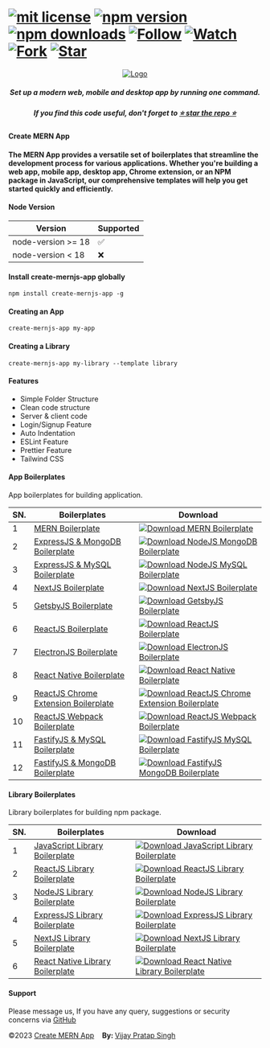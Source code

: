 # [![mit license](https://img.shields.io/github/license/mernjs/create-mern-app)](https://github.com/mernjs/create-mern-app/blob/master/LICENSE) [![npm version](https://img.shields.io/npm/v/create-mernjs-app)](https://www.npmjs.com/package/create-mernjs-app) [![npm downloads](https://img.shields.io/npm/dy/create-mernjs-app)](https://www.npmjs.com/package/create-mernjs-app) [![Follow](https://img.shields.io/github/followers/mernjs?style=social)](https://github.com/mernjs?tab=followers) [![Watch](https://img.shields.io/github/watchers/mernjs/create-mern-app?style=social)](https://github.com/mernjs/create-mern-app/watchers) [![Fork](https://img.shields.io/github/forks/mernjs/create-mern-app?style=social)](https://github.com/mernjs/create-mern-app/network/members) [![Star](https://img.shields.io/github/stars/mernjs/create-mern-app?style=social)](https://github.com/mernjs/create-mern-app/stargazers)

<p align="center">
  <a target="_blank" href="https://mernjs.github.io/create-mern-app" rel="noopener">
 <img src="https://mernjs.github.io/create-mern-app/assets/logo1.png" alt="Logo"></a>
</p>
<h5 align="center">Set up a modern web, mobile and desktop app by running one command.</h5>

<h5 align="center">
If you find this code useful, don't forget to <a target="_blank" href="https://github.com/mernjs/create-mern-app" rel="noopener">⭐ star the repo ⭐</a> 
</h5>

<h4>Create MERN App</h4>
<h4>The MERN App provides a versatile set of boilerplates that streamline the development process for various applications. Whether you're building a web app, mobile app, desktop app, Chrome extension, or an NPM package in JavaScript, our comprehensive templates will help you get started quickly and efficiently.</h4>

<h4>Node Version </h4>

| Version | Supported          |
| ------- | ------------------ |
| node-version >= 18   | :white_check_mark: |
| node-version  < 18   | :x:  |

<h4>Install create-mernjs-app globally</h4>

```
npm install create-mernjs-app -g 
```

<h4>Creating an App</h4>

```
create-mernjs-app my-app
```

<h4>Creating a Library</h4>

```
create-mernjs-app my-library --template library
```

<h4>Features</h4>

- Simple Folder Structure
- Clean code structure
- Server & client code
- Login/Signup Feature
- Auto Indentation 
- ESLint Feature
- Prettier Feature
- Tailwind CSS 

<h4>App Boilerplates</h4>

App boilerplates for building application.

| SN. | Boilerplates | Download |
| ------ | ------ | ------ |
| 1 | [MERN Boilerplate](https://github.com/mernjs/create-mern-app/tree/master/templates/app/mern-boilerplate) | [![Download MERN Boilerplate](https://custom-icon-badges.herokuapp.com/badge/-Download-blue?style=for-the-badge&logo=download&logoColor=white "Download MERN Boilerplate")](https://github.com/mernjs/create-mern-app/raw/master/templates/app/mern-boilerplate.zip) | 
| 2 | [ExpressJS & MongoDB Boilerplate](https://github.com/mernjs/create-mern-app/tree/master/templates/app/nodejs-mongodb-boilerplate) | [![Download NodeJS MongoDB Boilerplate](https://custom-icon-badges.herokuapp.com/badge/-Download-blue?style=for-the-badge&logo=download&logoColor=white "Download NodeJS MongoDB Boilerplate")](https://github.com/mernjs/create-mern-app/raw/master/templates/app/nodejs-mongodb-boilerplate.zip) |
| 3 | [ExpressJS & MySQL Boilerplate](https://github.com/mernjs/create-mern-app/tree/master/templates/app/nodejs-mysql-boilerplate) | [![Download NodeJS MySQL Boilerplate](https://custom-icon-badges.herokuapp.com/badge/-Download-blue?style=for-the-badge&logo=download&logoColor=white "Download NodeJS MySQL Boilerplate")](https://github.com/mernjs/create-mern-app/raw/master/templates/app/nodejs-mysql-boilerplate.zip) |
| 4 | [NextJS Boilerplate](https://github.com/mernjs/create-mern-app/tree/master/templates/app/nextjs-boilerplate) | [![Download NextJS Boilerplate](https://custom-icon-badges.herokuapp.com/badge/-Download-blue?style=for-the-badge&logo=download&logoColor=white "Download NextJS Boilerplate")](https://github.com/mernjs/create-mern-app/raw/master/templates/app/nextjs-boilerplate.zip) |
| 5 | [GetsbyJS Boilerplate](https://github.com/mernjs/create-mern-app/tree/master/templates/app/gatsbyjs-boilerplate) | [![Download GetsbyJS Boilerplate](https://custom-icon-badges.herokuapp.com/badge/-Download-blue?style=for-the-badge&logo=download&logoColor=white "Download GetsbyJS Boilerplate")](https://github.com/mernjs/create-mern-app/raw/master/templates/app/gatsbyjs-boilerplate.zip) |
| 6 | [ReactJS Boilerplate](https://github.com/mernjs/create-mern-app/tree/master/templates/app/reactjs-boilerplate) | [![Download ReactJS Boilerplate](https://custom-icon-badges.herokuapp.com/badge/-Download-blue?style=for-the-badge&logo=download&logoColor=white "Download ReactJS Boilerplate")](https://github.com/mernjs/create-mern-app/raw/master/templates/app/reactjs-boilerplate.zip) |
| 7 | [ElectronJS Boilerplate](https://github.com/mernjs/create-mern-app/tree/master/templates/app/electronjs-boilerplate) | [![Download ElectronJS Boilerplate](https://custom-icon-badges.herokuapp.com/badge/-Download-blue?style=for-the-badge&logo=download&logoColor=white "Download ElectronJS Boilerplate")](https://github.com/mernjs/create-mern-app/raw/master/templates/app/electronjs-boilerplate.zip) |
| 8 | [React Native Boilerplate](https://github.com/mernjs/create-mern-app/tree/master/templates/app/react-native-boilerplate) | [![Download React Native Boilerplate](https://custom-icon-badges.herokuapp.com/badge/-Download-blue?style=for-the-badge&logo=download&logoColor=white "Download React Native Boilerplate")](https://github.com/mernjs/create-mern-app/raw/master/templates/app/react-native-boilerplate.zip) |
| 9 | [ReactJS Chrome Extension Boilerplate](https://github.com/mernjs/create-mern-app/tree/master/templates/app/reactjs-chrome-extension-boilerplate) | [![Download ReactJS Chrome Extension Boilerplate](https://custom-icon-badges.herokuapp.com/badge/-Download-blue?style=for-the-badge&logo=download&logoColor=white "Download ReactJS Chrome Extension Boilerplate")](https://github.com/mernjs/create-mern-app/raw/master/templates/app/reactjs-chrome-extension-boilerplate.zip) |
| 10 | [ReactJS Webpack Boilerplate](https://github.com/mernjs/create-mern-app/tree/master/templates/app/reactjs-webpack-boilerplate) | [![Download ReactJS Webpack Boilerplate](https://custom-icon-badges.herokuapp.com/badge/-Download-blue?style=for-the-badge&logo=download&logoColor=white "Download ReactJS Webpack Boilerplate")](https://github.com/mernjs/create-mern-app/raw/master/templates/app/reactjs-webpack-boilerplate.zip) |
| 11 | [FastifyJS & MySQL Boilerplate](https://github.com/mernjs/create-mern-app/tree/master/templates/app/fastifyjs-mysql-boilerplate) | [![Download FastifyJS MySQL Boilerplate](https://custom-icon-badges.herokuapp.com/badge/-Download-blue?style=for-the-badge&logo=download&logoColor=white "Download FastifyJS MySQL Boilerplate")](https://github.com/mernjs/create-mern-app/raw/master/templates/app/fastifyjs-mysql-boilerplate.zip) |
| 12 | [FastifyJS & MongoDB Boilerplate](https://github.com/mernjs/create-mern-app/tree/master/templates/app/fastifyjs-mongodb-boilerplate) | [![Download FastifyJS MongoDB Boilerplate](https://custom-icon-badges.herokuapp.com/badge/-Download-blue?style=for-the-badge&logo=download&logoColor=white "Download FastifyJS MongoDB Boilerplate")](https://github.com/mernjs/create-mern-app/raw/master/templates/app/fastifyjs-mongodb-boilerplate.zip) |

<h4>Library Boilerplates</h4>

Library boilerplates for building npm package.

| SN. | Boilerplates | Download |
| ------ | ------ | ------ |
| 1 | [JavaScript Library Boilerplate](https://github.com/mernjs/create-mern-app/tree/master/templates/library/javascript-library-boilerplate) | [![Download JavaScript Library Boilerplate](https://custom-icon-badges.herokuapp.com/badge/-Download-blue?style=for-the-badge&logo=download&logoColor=white "Download JavaScript Library Boilerplate")](https://github.com/mernjs/create-mern-app/raw/master/templates/library/javascript-library-boilerplate.zip) |
| 2 | [ReactJS Library Boilerplate](https://github.com/mernjs/create-mern-app/tree/master/templates/library/reactjs-library-boilerplate) | [![Download ReactJS Library Boilerplate](https://custom-icon-badges.herokuapp.com/badge/-Download-blue?style=for-the-badge&logo=download&logoColor=white "Download ReactJS Library Boilerplate")](https://github.com/mernjs/create-mern-app/raw/master/templates/library/reactjs-library-boilerplate.zip) |
| 3 | [NodeJS Library Boilerplate](https://github.com/mernjs/create-mern-app/tree/master/templates/library/nodejs-library-boilerplate) | [![Download NodeJS Library Boilerplate](https://custom-icon-badges.herokuapp.com/badge/-Download-blue?style=for-the-badge&logo=download&logoColor=white "Download NodeJS Library Boilerplate")](https://github.com/mernjs/create-mern-app/raw/master/templates/library/nodejs-library-boilerplate.zip) |
| 4 | [ExpressJS Library Boilerplate](https://github.com/mernjs/create-mern-app/tree/master/templates/library/expressjs-library-boilerplate) | [![Download ExpressJS Library Boilerplate](https://custom-icon-badges.herokuapp.com/badge/-Download-blue?style=for-the-badge&logo=download&logoColor=white "Download ExpressJS Library Boilerplate")](https://github.com/mernjs/create-mern-app/raw/master/templates/library/expressjs-library-boilerplate.zip) |
| 5 | [NextJS Library Boilerplate](https://github.com/mernjs/create-mern-app/tree/master/templates/library/nextjs-library-boilerplate) | [![Download NextJS Library Boilerplate](https://custom-icon-badges.herokuapp.com/badge/-Download-blue?style=for-the-badge&logo=download&logoColor=white "Download NextJS Library Boilerplate")](https://github.com/mernjs/create-mern-app/raw/master/templates/library/nextjs-library-boilerplate.zip) |
| 6 | [React Native Library Boilerplate](https://github.com/mernjs/create-mern-app/tree/master/templates/library/react-native-library-boilerplate) | [![Download React Native Library Boilerplate](https://custom-icon-badges.herokuapp.com/badge/-Download-blue?style=for-the-badge&logo=download&logoColor=white "Download React Native Library Boilerplate")](https://github.com/mernjs/create-mern-app/raw/master/templates/library/react-native-library-boilerplate.zip) |

<h4>Support</h4>

Please message us, If you have any query, suggestions or security concerns via [GitHub](https://github.com/mernjs/create-mern-app/discussions)

<p style="margin-left: '30px', margin-right: '30px'"><span style="text-align: 'left'">©2023 <a href="https://github.com/mernjs/create-mern-app/blob/master/LICENSE" target="_blank"> Create MERN App</a></span>&nbsp;&nbsp;&nbsp;&nbsp;<span style="float: 'right'"><b>By: </b> <a href="https://vijay-pratap-singh.netlify.app" target="_blank"> Vijay Pratap Singh</a></span></p>
